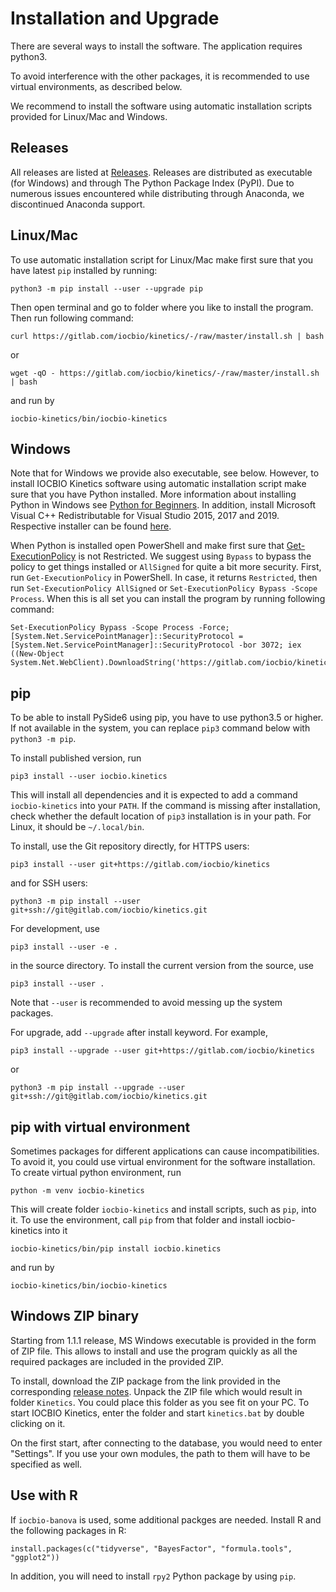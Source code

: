 # Installation and Upgrade

There are several ways to install the software. The application
requires python3.

To avoid interference with the other packages, it is recommended to
use virtual environments, as described below.

We recommend to install the software using automatic installation
scripts provided for Linux/Mac and Windows.

## Releases

All releases are listed at
[Releases](https://gitlab.com/iocbio/kinetics/-/releases). Releases are
distributed as executable (for Windows) and through The Python Package
Index (PyPI). Due to numerous issues encountered while distributing
through Anaconda, we discontinued Anaconda support.

## Linux/Mac

To use automatic installation script for Linux/Mac make first sure that you have
latest `pip` installed by running:

```
python3 -m pip install --user --upgrade pip
```

Then open terminal and go to folder where you like to install the program.
Then run following command:

```
curl https://gitlab.com/iocbio/kinetics/-/raw/master/install.sh | bash
```

or

```
wget -qO - https://gitlab.com/iocbio/kinetics/-/raw/master/install.sh | bash
```
and run by
```
iocbio-kinetics/bin/iocbio-kinetics
```

## Windows

Note that for Windows we provide also executable, see below. However,
to install IOCBIO Kinetics software using automatic installation script
make sure that you have Python installed. More information about
installing Python in Windows see [Python for
Beginners](https://docs.microsoft.com/en-us/windows/python/beginners).
In addition, install Microsoft Visual C++ Redistributable for Visual
Studio 2015, 2017 and 2019. Respective installer can be found
[here](https://docs.microsoft.com/en-US/cpp/windows/latest-supported-vc-redist?view=msvc-160).

When Python is installed open PowerShell and make first sure that
[Get-ExecutionPolicy](https://go.microsoft.com/fwlink/?LinkID=135170)
is not Restricted. We suggest using `Bypass` to bypass the policy to
get things installed or `AllSigned` for quite a bit more
security. First, run `Get-ExecutionPolicy` in PowerShell. In case, it
returns `Restricted`, then run `Set-ExecutionPolicy AllSigned` or
`Set-ExecutionPolicy Bypass -Scope Process`.  When this is all set you
can install the program by running following command:

```
Set-ExecutionPolicy Bypass -Scope Process -Force; [System.Net.ServicePointManager]::SecurityProtocol = [System.Net.ServicePointManager]::SecurityProtocol -bor 3072; iex ((New-Object System.Net.WebClient).DownloadString('https://gitlab.com/iocbio/kinetics/-/raw/master/install.ps1'))
```

## pip

To be able to install PySide6 using pip, you have to use python3.5 or
higher. If not available in the system, you can replace `pip3` command
below with `python3 -m pip`.

To install published version, run

```
pip3 install --user iocbio.kinetics
```
This will install all dependencies and it is expected to add a command `iocbio-kinetics` into your `PATH`. 
If the command is missing after installation, check whether the default location
of `pip3` installation is in your path. For Linux, it should be `~/.local/bin`.

To install, use the Git repository directly, for HTTPS users:
```
pip3 install --user git+https://gitlab.com/iocbio/kinetics
```
and for SSH users:
```
python3 -m pip install --user git+ssh://git@gitlab.com/iocbio/kinetics.git
```


For development, use

```
pip3 install --user -e .
```

in the source directory. To install the current version from the source, use

```
pip3 install --user .
```

Note that `--user` is recommended to avoid messing up the system
packages.

For upgrade, add `--upgrade` after install keyword. For example,
```
pip3 install --upgrade --user git+https://gitlab.com/iocbio/kinetics
```
or
```
python3 -m pip install --upgrade --user git+ssh://git@gitlab.com/iocbio/kinetics.git
```


## pip with virtual environment

Sometimes packages for different applications can cause
incompatibilities. To avoid it, you could use virtual environment for
the software installation. To create virtual python environment, run

```
python -m venv iocbio-kinetics
```

This will create folder `iocbio-kinetics` and install scripts, such as
`pip`, into it. To use the environment, call `pip` from that folder
and install iocbio-kinetics into it

```
iocbio-kinetics/bin/pip install iocbio.kinetics
```
and run by
```
iocbio-kinetics/bin/iocbio-kinetics
```


## Windows ZIP binary

Starting from 1.1.1 release, MS Windows executable is provided in the
form of ZIP file. This allows to install and use the program quickly
as all the required packages are included in the provided ZIP.

To install, download the ZIP package from the link provided in the
corresponding [release
notes](https://gitlab.com/iocbio/kinetics/-/releases). Unpack the ZIP
file which would result in folder `Kinetics`. You could place this
folder as you see fit on your PC. To start IOCBIO Kinetics, enter the
folder and start `kinetics.bat` by double clicking on it.

On the first start, after connecting to the database, you would need
to enter "Settings". If you use your own modules, the path to them
will have to be specified as well.


## Use with R

If `iocbio-banova` is used, some additional packges are needed. Install R and the following packages in R:

```
install.packages(c("tidyverse", "BayesFactor", "formula.tools", "ggplot2"))
```

In addition, you will need to install `rpy2` Python package by using
`pip`.